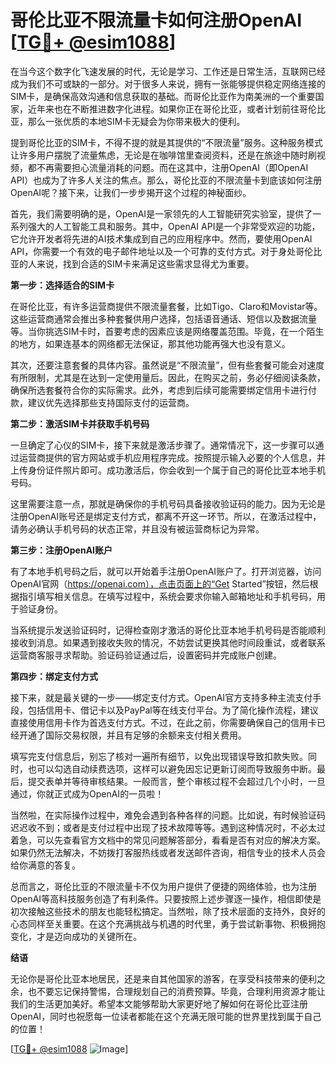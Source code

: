 # 哥伦比亚不限流量卡如何注册OpenAI [[TG💪+ @esim1088](https://t.me/s/esim1088)]

在当今这个数字化飞速发展的时代，无论是学习、工作还是日常生活，互联网已经成为我们不可或缺的一部分。对于很多人来说，拥有一张能够提供稳定网络连接的SIM卡，是确保高效沟通和信息获取的基础。而哥伦比亚作为南美洲的一个重要国家，近年来也在不断推进数字化进程。如果你正在哥伦比亚，或者计划前往哥伦比亚，那么一张优质的本地SIM卡无疑会为你带来极大的便利。

提到哥伦比亚的SIM卡，不得不提的就是其提供的“不限流量”服务。这种服务模式让许多用户摆脱了流量焦虑，无论是在咖啡馆里查阅资料，还是在旅途中随时刷视频，都不再需要担心流量消耗的问题。而在这其中，注册OpenAI（即OpenAI API）也成为了许多人关注的焦点。那么，哥伦比亚的不限流量卡到底该如何注册OpenAI呢？接下来，让我们一步步揭开这个过程的神秘面纱。

首先，我们需要明确的是，OpenAI是一家领先的人工智能研究实验室，提供了一系列强大的人工智能工具和服务。其中，OpenAI API是一个非常受欢迎的功能，它允许开发者将先进的AI技术集成到自己的应用程序中。然而，要使用OpenAI API，你需要一个有效的电子邮件地址以及一个可靠的支付方式。对于身处哥伦比亚的人来说，找到合适的SIM卡来满足这些需求显得尤为重要。

**第一步：选择适合的SIM卡**

在哥伦比亚，有许多运营商提供不限流量套餐，比如Tigo、Claro和Movistar等。这些运营商通常会推出多种套餐供用户选择，包括语音通话、短信以及数据流量等。当你挑选SIM卡时，首要考虑的因素应该是网络覆盖范围。毕竟，在一个陌生的地方，如果连基本的网络都无法保证，那其他功能再强大也没有意义。

其次，还要注意套餐的具体内容。虽然说是“不限流量”，但有些套餐可能会对速度有所限制，尤其是在达到一定使用量后。因此，在购买之前，务必仔细阅读条款，确保所选套餐符合你的实际需求。此外，考虑到后续可能需要绑定信用卡进行付款，建议优先选择那些支持国际支付的运营商。

**第二步：激活SIM卡并获取手机号码**

一旦确定了心仪的SIM卡，接下来就是激活步骤了。通常情况下，这一步骤可以通过运营商提供的官方网站或手机应用程序完成。按照提示输入必要的个人信息，并上传身份证件照片即可。成功激活后，你会收到一个属于自己的哥伦比亚本地手机号码。

这里需要注意一点，那就是确保你的手机号码具备接收验证码的能力。因为无论是注册OpenAI账号还是绑定支付方式，都离不开这一环节。所以，在激活过程中，请务必确认手机号码的状态正常，并且没有被运营商标记为异常。

**第三步：注册OpenAI账户**

有了本地手机号码之后，就可以开始着手注册OpenAI账户了。打开浏览器，访问OpenAI官网（https://openai.com），点击页面上的“Get Started”按钮，然后根据指引填写相关信息。在填写过程中，系统会要求你输入邮箱地址和手机号码，用于验证身份。

当系统提示发送验证码时，记得检查刚才激活的哥伦比亚本地手机号码是否能顺利接收到消息。如果遇到接收失败的情况，不妨尝试更换其他时间段重试，或者联系运营商客服寻求帮助。验证码验证通过后，设置密码并完成账户创建。

**第四步：绑定支付方式**

接下来，就是最关键的一步——绑定支付方式。OpenAI官方支持多种主流支付手段，包括信用卡、借记卡以及PayPal等在线支付平台。为了简化操作流程，建议直接使用信用卡作为首选支付方式。不过，在此之前，你需要确保自己的信用卡已经开通了国际交易权限，并且有足够的余额来支付相关费用。

填写完支付信息后，别忘了核对一遍所有细节，以免出现错误导致扣款失败。同时，也可以勾选自动续费选项，这样可以避免因忘记更新订阅而导致服务中断。最后，提交表单并等待审核结果。一般而言，整个审核过程不会超过几个小时，一旦通过，你就正式成为OpenAI的一员啦！

当然啦，在实际操作过程中，难免会遇到各种各样的问题。比如说，有时候验证码迟迟收不到；或者是支付过程中出现了技术故障等等。遇到这种情况时，不必太过着急，可以先查看官方文档中的常见问题解答部分，看看是否有对应的解决方案。如果仍然无法解决，不妨拨打客服热线或者发送邮件咨询，相信专业的技术人员会给你满意的答复。

总而言之，哥伦比亚的不限流量卡不仅为用户提供了便捷的网络体验，也为注册OpenAI等高科技服务创造了有利条件。只要按照上述步骤逐一操作，相信即使是初次接触这些技术的朋友也能轻松搞定。当然啦，除了技术层面的支持外，良好的心态同样至关重要。在这个充满挑战与机遇的时代里，勇于尝试新事物、积极拥抱变化，才是迈向成功的关键所在。

**结语**

无论你是哥伦比亚本地居民，还是来自其他国家的游客，在享受科技带来的便利之余，也不要忘记保持警惕，合理规划自己的消费预算。毕竟，合理利用资源才能让我们的生活更加美好。希望本文能够帮助大家更好地了解如何在哥伦比亚注册OpenAI，同时也祝愿每一位读者都能在这个充满无限可能的世界里找到属于自己的位置！

[[TG💪+ @esim1088](https://t.me/s/esim1088) ![Image](https://i.postimg.cc/4NQfJmqS/Snipaste-2025-05-13-00-14-12.png)]